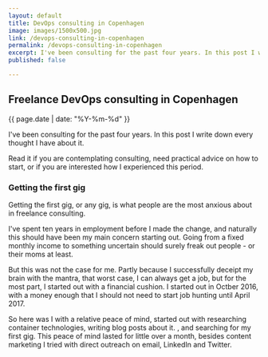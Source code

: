 ```yaml
---
layout: default
title: DevOps consulting in Copenhagen
image: images/1500x500.jpg
link: /devops-consulting-in-copenhagen
permalink: /devops-consulting-in-copenhagen
excerpt: I've been consulting for the past four years. In this post I write down every thought I have around it. Read it if you are contemplating consulting, need practical advice on how to start, or if you are interested how I experienced this period.
published: false

---
```


## Freelance DevOps consulting in Copenhagen

{{ page.date | date: "%Y-%m-%d" }}

I've been consulting for the past four years. In this post I write down every thought I have about it.

Read it if you are contemplating consulting, need practical advice on how to start, or if you are interested how I experienced this period.

### Getting the first gig

Getting the first gig, or any gig, is what people are the most anxious about in freelance consulting.

I've spent ten years in employment before I made the change, and naturally this should have been my main concern starting out. Going from a fixed monthly income to something uncertain should surely freak out people - or their moms at least.

But this was not the case for me. Partly because I successfully deceipt my brain with the mantra, that worst case, I can always get a job, but for the most part, I started out with a financial cushion. I started out in Octber 2016, with a money enough that I should not need to start job hunting until April 2017.

So here was I with a relative peace of mind, started out with researching container technologies, writing blog posts about it.
, and searching for my first gig. This peace of mind lasted for little over a month, besides content marketing I tried with direct outreach on email, LinkedIn and Twitter. 


